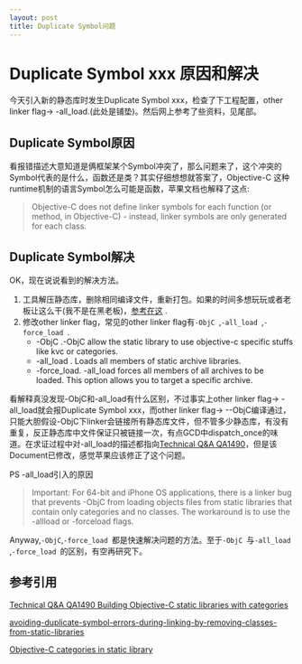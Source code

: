 ```yaml
---
layout: post
title: Duplicate Symbol问题
---
```

# Duplicate Symbol xxx 原因和解决
今天引入新的静态库时发生Duplicate Symbol xxx，检查了下工程配置，other linker flag-> -all_load.(此处是铺垫)。然后网上参考了些资料，见尾部。

## Duplicate Symbol原因
看报错描述大意知道是俩框架某个Symbol冲突了，那么问题来了，这个冲突的Symbol代表的是什么，函数还是类？其实仔细想想就答案了，Objective-C 这种runtime机制的语言Symbol怎么可能是函数，苹果文档也解释了这点:
>Objective-C does not define linker symbols for each function (or method, in Objective-C) - instead, linker symbols are only generated for each class. 

## Duplicate Symbol解决
OK，现在说说看到的解决方法。

1. 工具解压静态库，删除相同编译文件，重新打包。如果的时间多想玩玩或者老板让这么干(我不是在黑老板)，[参考在这](http://atnan.com/blog/2012/01/12/avoiding-duplicate-symbol-errors-during-linking-by-removing-classes-from-static-libraries)	.
2. 修改other linker flag，常见的other linker flag有`-ObjC `,`-all_load `,`-force_load `.
	+ -ObjC .-ObjC allow the static library to use objective-c specific stuffs like kvc or categories.
	+ -all_load . Loads all members of static archive libraries.
	+ -force_load. -all_load forces all members of all archives to be loaded. This option allows you to target a specific archive.

看解释真没发现-ObjC和-all_load有什么区别，不过事实上other linker flag-> -all_load就会报Duplicate Symbol xxx，而other linker flag-> --ObjC编译通过，只能大胆假设-ObjC下linker会链接所有静态库文件，但不管多少静态库，有没有重复，反正静态库中文件保证只被链接一次，有点GCD中dispatch_once的味道。在求证过程中对-all_load的描述都指向[Technical Q&A QA1490](https://developer.apple.com/library/mac/qa/qa1490/_index.html)，但是该Document已修改，感觉苹果应该修正了这个问题。

PS -all_load引入的原因
>Important: For 64-bit and iPhone OS applications, there is a linker bug that prevents -ObjC from loading objects files from static libraries that contain only categories and no classes. The workaround is to use the -allload or -forceload flags.

Anyway,`-ObjC`,`-force_load `都是快速解决问题的方法。至于`-ObjC `与`-all_load `,`-force_load `的区别，有空再研究下。


## 参考引用

[Technical Q&A QA1490
Building Objective-C static libraries with categories](https://developer.apple.com/library/mac/qa/qa1490/_index.html)

[avoiding-duplicate-symbol-errors-during-linking-by-removing-classes-from-static-libraries](http://atnan.com/blog/2012/01/12/avoiding-duplicate-symbol-errors-during-linking-by-removing-classes-from-static-libraries)

[Objective-C categories in static library](http://stackoverflow.com/questions/2567498/objective-c-categories-in-static-library)
